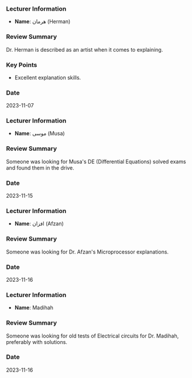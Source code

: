### Lecturer Information
- **Name**: هرمان (Herman)

### Review Summary
Dr. Herman is described as an artist when it comes to explaining.

### Key Points
*   Excellent explanation skills.

### Date
2023-11-07

### Lecturer Information
- **Name**: موسى (Musa)

### Review Summary
Someone was looking for Musa's DE (Differential Equations) solved exams and found them in the drive.

### Date
2023-11-15

### Lecturer Information
- **Name**: افزان (Afzan)

### Review Summary
Someone was looking for Dr. Afzan's Microprocessor explanations.

### Date
2023-11-16

### Lecturer Information
- **Name**: Madihah

### Review Summary
Someone was looking for old tests of Electrical circuits for Dr. Madihah, preferably with solutions.

### Date
2023-11-16